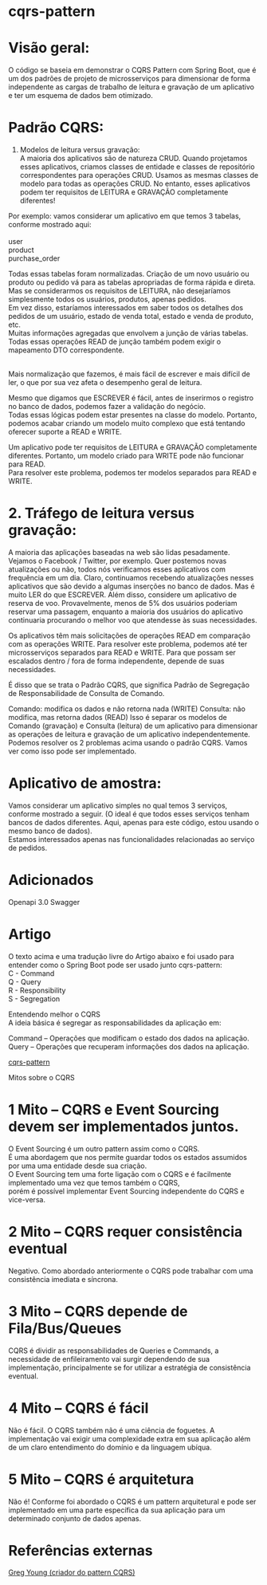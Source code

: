 # cqrs-pattern

# Visão geral:
O código se baseia em demonstrar o CQRS Pattern com Spring Boot, que é um dos padrões de projeto de microsserviços para dimensionar de forma independente as cargas de trabalho de leitura e gravação de um aplicativo e ter um esquema de dados bem otimizado.<br/>

# Padrão CQRS:
1. Modelos de leitura versus gravação:<br/>
A maioria dos aplicativos são de natureza CRUD. Quando projetamos esses aplicativos, criamos classes de entidade e classes de repositório correspondentes para operações CRUD. Usamos as mesmas classes de modelo para todas as operações CRUD. No entanto, esses aplicativos podem ter requisitos de LEITURA e GRAVAÇÃO completamente diferentes!<br/>

Por exemplo: vamos considerar um aplicativo em que temos 3 tabelas, conforme mostrado aqui:<br/>
<br/>
user<br/>
product<br/>
purchase_order<br/>

Todas essas tabelas foram normalizadas. Criação de um novo usuário ou produto ou pedido vá para as tabelas apropriadas de forma rápida e direta.<br/> 
Mas se considerarmos os requisitos de LEITURA, não desejaríamos simplesmente todos os usuários, produtos, apenas pedidos. <br/>
Em vez disso, estaríamos interessados ​​em saber todos os detalhes dos pedidos de um usuário, estado de venda total, estado e venda de produto, etc. 
<br/>
Muitas informações agregadas que envolvem a junção de várias tabelas. Todas essas operações READ de junção também podem exigir o mapeamento DTO correspondente.

<br/>
Mais normalização que fazemos, é mais fácil de escrever e mais difícil de ler, o que por sua vez afeta o desempenho geral de leitura.

Mesmo que digamos que ESCREVER é fácil, antes de inserirmos o registro no banco de dados, podemos fazer a validação do negócio. <br/>
Todas essas lógicas podem estar presentes na classe do modelo. Portanto, podemos acabar criando um modelo muito complexo que está tentando oferecer suporte a READ e WRITE.<br/>

Um aplicativo pode ter requisitos de LEITURA e GRAVAÇÃO completamente diferentes. Portanto, um modelo criado para WRITE pode não funcionar para READ. <br/>
Para resolver este problema, podemos ter modelos separados para READ e WRITE.<br/>

# 2. Tráfego de leitura versus gravação:
A maioria das aplicações baseadas na web são lidas pesadamente. Vejamos o Facebook / Twitter, por exemplo. Quer postemos novas atualizações ou não, todos nós verificamos esses aplicativos com frequência em um dia. Claro, continuamos recebendo atualizações nesses aplicativos que são devido a algumas inserções no banco de dados. Mas é muito LER do que ESCREVER. Além disso, considere um aplicativo de reserva de voo. Provavelmente, menos de 5% dos usuários poderiam reservar uma passagem, enquanto a maioria dos usuários do aplicativo continuaria procurando o melhor voo que atendesse às suas necessidades.

Os aplicativos têm mais solicitações de operações READ em comparação com as operações WRITE. Para resolver este problema, podemos até ter microsserviços separados para READ e WRITE. Para que possam ser escalados dentro / fora de forma independente, depende de suas necessidades.

É disso que se trata o Padrão CQRS, que significa Padrão de Segregação de Responsabilidade de Consulta de Comando.

Comando: modifica os dados e não retorna nada (WRITE)
Consulta: não modifica, mas retorna dados (READ)
Isso é separar os modelos de Comando (gravação) e Consulta (leitura) de um aplicativo para dimensionar as operações de leitura e gravação de um aplicativo independentemente. Podemos resolver os 2 problemas acima usando o padrão CQRS. Vamos ver como isso pode ser implementado.

# Aplicativo de amostra:
Vamos considerar um aplicativo simples no qual temos 3 serviços, conforme mostrado a seguir. (O ideal é que todos esses serviços tenham bancos de dados diferentes. Aqui, apenas para este código, estou usando o mesmo banco de dados). <br/>
Estamos interessados ​​apenas nas funcionalidades relacionadas ao serviço de pedidos.

# Adicionados
Openapi 3.0 Swagger


# Artigo 
O texto acima e uma tradução livre do Artigo abaixo e foi usado para entender como o Spring Boot pode ser usado junto  cqrs-pattern:<br/>
C - Command <br/>
Q - Query <br/>
R - Responsibility  <br/>
S - Segregation <br/>

Entendendo melhor o CQRS <br/>
A ideia básica é segregar as responsabilidades da aplicação em: <br/>

Command – Operações que modificam o estado dos dados na aplicação.<br/>
Query – Operações que recuperam informações dos dados na aplicação.<br/>

<a href="https://www.vinsguru.com/cqrs-pattern-microservice-design-patterns/">  cqrs-pattern </a>

Mitos sobre o CQRS
# 1 Mito – CQRS e Event Sourcing devem ser implementados juntos.
O Event Sourcing é um outro pattern assim como o CQRS.<br/>
É uma abordagem que nos permite guardar todos os estados assumidos por uma uma entidade desde sua criação. <br/>
O Event Sourcing tem uma forte ligação com o CQRS e é facilmente implementado uma vez que temos também o CQRS, <br/>
porém é possível implementar Event Sourcing independente do CQRS e vice-versa.<br/>


# 2 Mito – CQRS requer consistência eventual
Negativo. Como abordado anteriormente o CQRS pode trabalhar com uma consistência imediata e síncrona.<br/>

# 3 Mito – CQRS depende de Fila/Bus/Queues
CQRS é dividir as responsabilidades de Queries e Commands, a necessidade de enfileiramento vai surgir dependendo de sua implementação, principalmente se for utilizar a estratégia de consistência eventual.<br/>

# 4 Mito – CQRS é fácil
Não é fácil. O CQRS também não é uma ciência de foguetes. A implementação vai exigir uma complexidade extra em sua aplicação além de um claro entendimento do domínio e da linguagem ubíqua.<br/>

# 5 Mito – CQRS é arquitetura
Não é! Conforme foi abordado o CQRS é um pattern arquitetural e pode ser implementado em uma parte específica da sua aplicação para um determinado conjunto de dados apenas.<br/>

# Referências externas
<a href="https://cqrs.files.wordpress.com/2010/11/cqrs_documents.pdf">  Greg Young (criador do pattern CQRS) </a>
